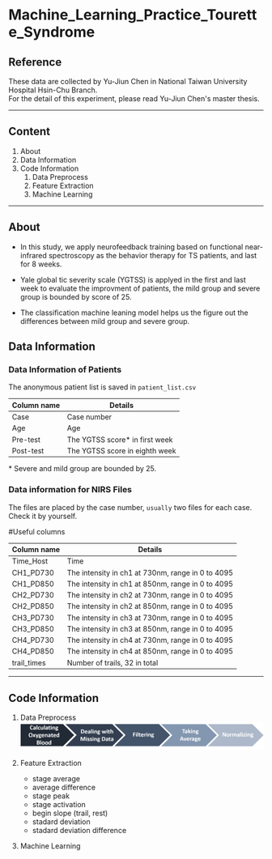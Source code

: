 # Machine_Learning_Practice_Tourette_Syndrome

## Reference
These data are collected by Yu-Jiun Chen in National Taiwan University Hospital Hsin-Chu Branch.  
For the detail of this experiment, please read Yu-Jiun Chen's master thesis.

---

## Content
1. About
2. Data Information 
3. Code Information
    1. Data Preprocess
    2. Feature Extraction
    3. Machine Learning

---
## About
- In this study, we apply neurofeedback training  based on functional near-infrared spectroscopy as the behavior therapy for TS patients, and last for 8 weeks.  

- Yale global tic severity scale (YGTSS) is applyed in the first and last week to evaluate the improvment of patients, the mild group and severe group is bounded by score of 25.

- The classification machine leaning model helps us the figure out the differences between mild group and severe group.

## Data Information

### Data Information of Patients
The anonymous patient list is saved in `patient_list.csv`

| Column name | Details |
| --- | --- |
| Case | Case number|
| Age | Age
| Pre-test | The YGTSS score\* in first week |
| Post-test | The YGTSS score in eighth week |

\* Severe and mild group are bounded by 25. 

### Data information for NIRS Files
The files are placed by the case number, `usually` two files for each case. Check it by yourself.

\#Useful columns

| Column name | Details |
| --- | --- |
| Time_Host | Time |
| CH1_PD730 | The intensity in ch1 at 730nm, range in 0 to 4095 |
| CH1_PD850 | The intensity in ch1 at 850nm, range in 0 to 4095 |
| CH2_PD730 | The intensity in ch2 at 730nm, range in 0 to 4095 |
| CH2_PD850 | The intensity in ch2 at 850nm, range in 0 to 4095 |
| CH3_PD730 | The intensity in ch3 at 730nm, range in 0 to 4095 |
| CH3_PD850 | The intensity in ch3 at 850nm, range in 0 to 4095 |
| CH4_PD730 | The intensity in ch4 at 730nm, range in 0 to 4095 |
| CH4_PD850 | The intensity in ch4 at 850nm, range in 0 to 4095 |
| trail_times | Number of trails, 32 in total |

---

## Code Information
1. Data Preprocess
![Flow Chart for Data Preprocess](./figs/Data_preprocess.png "Data_preprocess")
        
2. Feature Extraction
    - stage average
    - average difference 
    - stage peak
    - stage activation 
    - begin slope (trail, rest)
    - stadard deviation
    - stadard deviation difference 
3. Machine Learning

